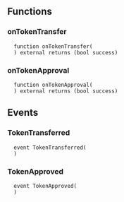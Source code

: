 


## Functions
### onTokenTransfer
```solidity
  function onTokenTransfer(
  ) external returns (bool success)
```




### onTokenApproval
```solidity
  function onTokenApproval(
  ) external returns (bool success)
```




## Events
### TokenTransferred
```solidity
  event TokenTransferred(
  )
```



### TokenApproved
```solidity
  event TokenApproved(
  )
```



